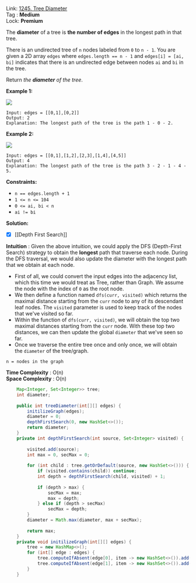 Link: [1245. Tree Diameter](https://leetcode.com/problems/tree-diameter/) <br>
Tag : **Medium**<br>
Lock: **Premium**

The **diameter** of a tree is **the number of edges** in the longest path in that tree.

There is an undirected tree of `n` nodes labeled from `0` to `n - 1`. You are given a 2D array `edges` where `edges.length == n - 1` and `edges[i] = [ai, bi]` indicates that there is an undirected edge between nodes `ai` and `bi` in the tree.

Return _the **diameter** of the tree_.

**Example 1:**

![](https://assets.leetcode.com/uploads/2022/01/19/tree1.jpg)
```
Input: edges = [[0,1],[0,2]]
Output: 2
Explanation: The longest path of the tree is the path 1 - 0 - 2.
```

**Example 2:**

![](https://assets.leetcode.com/uploads/2022/01/19/tree2.jpg)
```
Input: edges = [[0,1],[1,2],[2,3],[1,4],[4,5]]
Output: 4
Explanation: The longest path of the tree is the path 3 - 2 - 1 - 4 - 5.
```

**Constraints:**
-   `n == edges.length + 1`
-   `1 <= n <= 104`
-   `0 <= ai, bi < n`
-   `ai != bi`

**Solution:**
- [x]  [[Depth First Search]] 

**Intuition** :
Given the above intuition, we could apply the DFS (Depth-First Search) strategy to obtain the **longest** path that traverse each node.
During the DFS traversal, we would also update the diameter with the longest path that we obtain at each node.

-   First of all, we could convert the input edges into the adjacency list, which this time we would treat as Tree, rather than Graph. We assume the node with the index of `0` as the root node.
-   We then define a function named `dfs(curr, visited)` which returns the maximal distance starting from the `curr` node to any of its descendant leaf nodes. The `visited` parameter is used to keep track of the nodes that we've visited so far.
-   Within the function of `dfs(curr, visited)`, we will obtain the top two maximal distances starting from the `curr` node. With these top two distances, we can then update the global `diameter` that we've seen so far.
-   Once we traverse the entire tree once and only once, we will obtain the `diameter` of the tree/graph.

```
n = nodes in the graph
```
**Time Complexity** : O(n)<br>
**Space Complexity** : O(n)

```java
    Map<Integer, Set<Integer>> tree;
    int diameter;
    
    public int treeDiameter(int[][] edges) {
        initilizeGraph(edges);
        diameter = 0;
        depthFirstSearch(0, new HashSet<>());
        return diameter;
    }
    private int depthFirstSearch(int source, Set<Integer> visited) {
        
        visited.add(source);
        int max = 0, secMax = 0;
        
        for (int child : tree.getOrDefault(source, new HashSet<>())) {
            if (visited.contains(child)) continue;
            int depth = depthFirstSearch(child, visited) + 1;
            
            if (depth > max) {
                secMax = max;
                max = depth;
            } else if (depth > secMax)
                secMax = depth;
        }
        diameter = Math.max(diameter, max + secMax);
        
        return max;
    }
    private void initilizeGraph(int[][] edges) {
        tree = new HashMap<>();
        for (int[] edge : edges) {
            tree.computeIfAbsent(edge[0], item -> new HashSet<>()).add(edge[1]);
            tree.computeIfAbsent(edge[1], item -> new HashSet<>()).add(edge[0]);
        }
    }
```
